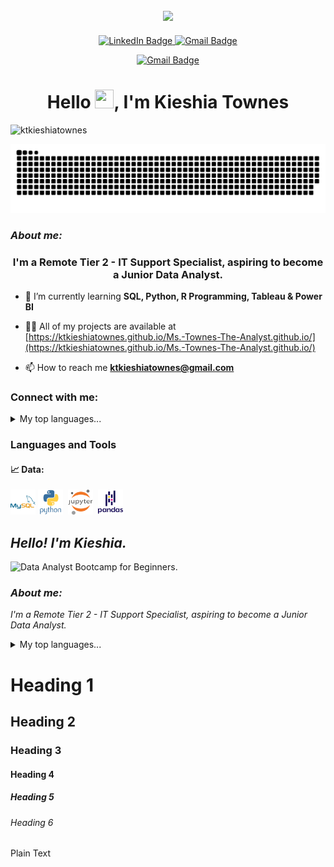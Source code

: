 ###
<div id="header" align="center">
<img align="center" height="150" src="https://i.imgflip.com/65efzo.gif" />
</div>

###


<div id="badges" align="center">
  <a href="https://www.linkedin.com/in/ms-kieshia-townes-a8070242/">
    <img src="https://img.shields.io/badge/LinkedIn-blue?style=for-the-badge&logo=linkedin&logoColor=white" alt="LinkedIn Badge"/>
  </a>
  <a href="https://www.gmail.com/in/ms-kieshia-townes-a8070242/">
    <img src="[https://img.shields.io/badge/LinkedIn-blue?style=for-the-badge&logo=linkedin&logoColor=white](https://img.shields.io/badge/-Gmail-c14438?style=flat-square&logo=Gmail&logoColor=white)" alt="Gmail Badge"/>
  </a>





  
  [![Gmail Badge](https://img.shields.io/badge/-Gmail-c14438?style=flat-square&logo=Gmail&logoColor=white&link=mailto:mixdeers@gmail.com)](mailto:mixdeers@gmail.com)
</div>


<h1 align="center">Hello <img src="https://raw.githubusercontent.com/MartinHeinz/MartinHeinz/master/wave.gif" width="30px" height="30px" />, I'm Kieshia Townes</h1>

<p align="left"> <img src="https://komarev.com/ghpvc/?username=ktkieshiatownes&label=Profile%20views&color=0e75b6&style=flat" alt="ktkieshiatownes" /> </p>


<div id="header" align="center">
<picture>
  <source media="(prefers-color-scheme: dark)" srcset="https://raw.githubusercontent.com/platane/platane/output/github-contribution-grid-snake-dark.svg">
  <source media="(prefers-color-scheme: light)" srcset="https://raw.githubusercontent.com/platane/platane/output/github-contribution-grid-snake.svg">
  <img alt="github contribution grid snake animation" src="https://raw.githubusercontent.com/platane/platane/output/github-contribution-grid-snake.svg">
</picture>
</div>

### *About me:*

<h3 align="center">I'm a Remote Tier 2 - IT Support Specialist, aspiring to become a Junior Data Analyst.</h3>

- 🌱 I’m currently learning **SQL, Python, R Programming, Tableau & Power BI**

- 👨‍💻 All of my projects are available at [https://ktkieshiatownes.github.io/Ms.-Townes-The-Analyst.github.io/](https://ktkieshiatownes.github.io/Ms.-Townes-The-Analyst.github.io/)

- 📫 How to reach me **ktkieshiatownes@gmail.com**


<h3 align="left">Connect with me:</h3>
<p align="left">
</p>

<details>
<summary>My top languages...</summary>
 
| Rank | Languages        |
|-----:|------------------|
|     1| Excel            |
|     2| Jupyter Notebook |
|     3| Python           |
|     4| MySQL            |
|     5| Power BI         |
|     6| Tableau          |

</details>
<h3> Languages and Tools </h3>
  <div>
    <h4> 📈 Data: </h4>
    <img src="https://github.com/devicons/devicon/blob/master/icons/mysql/mysql-original-wordmark.svg" title="MySQL"  alt="MySQL" width="40" height="40"/>
    <img src="https://github.com/devicons/devicon/blob/master/icons/python/python-original-wordmark.svg" title="Python" alt="Python" width="40" height="40"/>&nbsp;
    <img src="https://github.com/devicons/devicon/blob/master/icons/jupyter/jupyter-original-wordmark.svg" title="Jupyter" alt="Jupyter" width="40" height="40"/>&nbsp;
    <img src="https://github.com/devicons/devicon/blob/master/icons/pandas/pandas-original-wordmark.svg" title="Pandas" alt="Pandas" width="40" height="40"/>&nbsp;
  </div>



## *Hello! I'm Kieshia.*

<picture>
 <source media="(prefers-color-scheme: dark)" srcset="https://www.google.com/url?sa=i&url=https%3A%2F%2Fwww.linkedin.com%2Fpulse%2Froles-data-analyst-business-developer-aymen-shaafi-ph-d-&psig=AOvVaw1A5KwZ7aUURlQjin7LUsOm&ust=1721460276792000&source=images&cd=vfe&opi=89978449&ved=0CBEQjRxqFwoTCKiCu_vJsocDFQAAAAAdAAAAABAE](https://www.google.com/search?q=data+analyst+image&sca_esv=0859001573093002&rlz=1C1VDKB_enUS1061US1061&udm=2&biw=1536&bih=695&sxsrf=ADLYWIKXYczzW3EqU38qL1XpPL5eFor8bg%3A1721373875757&ei=sxSaZoj_LfemptQPzPKJgA0&ved=0ahUKEwjIpI-zybKHAxV3k4kEHUx5AtAQ4dUDCBA&uact=5&oq=data+analyst+image&gs_lp=Egxnd3Mtd2l6LXNlcnAiEmRhdGEgYW5hbHlzdCBpbWFnZTIFEAAYgAQyBRAAGIAEMgYQABgIGB4yBxAAGIAEGBgyBxAAGIAEGBgyBxAAGIAEGBhIxiFQiwhYgxZwAXgAkAEAmAFFoAGGA6oBATa4AQPIAQD4AQGYAgegAqgDwgIEECMYJ8ICDRAAGIAEGLEDGEMYigXCAggQABiABBixA8ICChAAGIAEGEMYigWYAwCIBgGSBwE3oAe3HQ&sclient=gws-wiz-serp](https://images.app.goo.gl/gfuZWvL8MfL4zpko9">
 <source media="(prefers-color-scheme: light)" srcset="https://www.google.com/url?sa=i&url=https%3A%2F%2Fwww.linkedin.com%2Fpulse%2Froles-data-analyst-business-developer-aymen-shaafi-ph-d-&psig=AOvVaw1A5KwZ7aUURlQjin7LUsOm&ust=1721460276792000&source=images&cd=vfe&opi=89978449&ved=0CBEQjRxqFwoTCKiCu_vJsocDFQAAAAAdAAAAABAE](https://www.google.com/search?q=data+analyst+image&sca_esv=0859001573093002&rlz=1C1VDKB_enUS1061US1061&udm=2&biw=1536&bih=695&sxsrf=ADLYWIKXYczzW3EqU38qL1XpPL5eFor8bg%3A1721373875757&ei=sxSaZoj_LfemptQPzPKJgA0&ved=0ahUKEwjIpI-zybKHAxV3k4kEHUx5AtAQ4dUDCBA&uact=5&oq=data+analyst+image&gs_lp=Egxnd3Mtd2l6LXNlcnAiEmRhdGEgYW5hbHlzdCBpbWFnZTIFEAAYgAQyBRAAGIAEMgYQABgIGB4yBxAAGIAEGBgyBxAAGIAEGBgyBxAAGIAEGBhIxiFQiwhYgxZwAXgAkAEAmAFFoAGGA6oBATa4AQPIAQD4AQGYAgegAqgDwgIEECMYJ8ICDRAAGIAEGLEDGEMYigXCAggQABiABBixA8ICChAAGIAEGEMYigWYAwCIBgGSBwE3oAe3HQ&sclient=gws-wiz-serp](https://images.app.goo.gl/gfuZWvL8MfL4zpko9">
 <img alt= "Data Analyst Bootcamp for Beginners." src="https://www.google.com/url?sa=i&url=https%3A%2F%2Fwww.linkedin.com%2Fpulse%2Froles-data-analyst-business-developer-aymen-shaafi-ph-d-&psig=AOvVaw1A5KwZ7aUURlQjin7LUsOm&ust=1721460276792000&source=images&cd=vfe&opi=89978449&ved=0CBEQjRxqFwoTCKiCu_vJsocDFQAAAAAdAAAAABAE](https://www.google.com/search?q=data+analyst+image&sca_esv=0859001573093002&rlz=1C1VDKB_enUS1061US1061&udm=2&biw=1536&bih=695&sxsrf=ADLYWIKXYczzW3EqU38qL1XpPL5eFor8bg%3A1721373875757&ei=sxSaZoj_LfemptQPzPKJgA0&ved=0ahUKEwjIpI-zybKHAxV3k4kEHUx5AtAQ4dUDCBA&uact=5&oq=data+analyst+image&gs_lp=Egxnd3Mtd2l6LXNlcnAiEmRhdGEgYW5hbHlzdCBpbWFnZTIFEAAYgAQyBRAAGIAEMgYQABgIGB4yBxAAGIAEGBgyBxAAGIAEGBgyBxAAGIAEGBhIxiFQiwhYgxZwAXgAkAEAmAFFoAGGA6oBATa4AQPIAQD4AQGYAgegAqgDwgIEECMYJ8ICDRAAGIAEGLEDGEMYigXCAggQABiABBixA8ICChAAGIAEGEMYigWYAwCIBgGSBwE3oAe3HQ&sclient=gws-wiz-serp](https://images.app.goo.gl/gfuZWvL8MfL4zpko9">
</picture>

### *About me:*

*I'm a Remote Tier 2 - IT Support Specialist, aspiring to become a Junior Data Analyst.*

<details>
<summary>My top languages...</summary>
 
| Rank | Languages        |
|-----:|------------------|
|     1| Excel            |
|     2| Jupyter Notebook |
|     3| Python           |
|     4| MySQL            |
|     5| Power BI         |
|     6| Tableau          |

</details>



















# Heading 1

## Heading 2

### Heading 3

#### Heading 4

##### Heading 5

###### Heading 6

Plain Text

